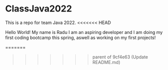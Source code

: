 # ClassJava2022
 This is a repo for team Java 2022.
<<<<<<< HEAD

 Hello World! My name is Radu I am an aspiring developer and I am doing my first coding bootcamp this spring, aswell as working on my first projects! 

 
=======
>>>>>>> parent of 9cf4e63 (Update README.md)
